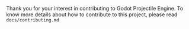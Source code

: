 Thank you for your interest in contributing to Godot Projectile Engine.
To know more details about how to contribute to this project, please read `docs/contributing.md`